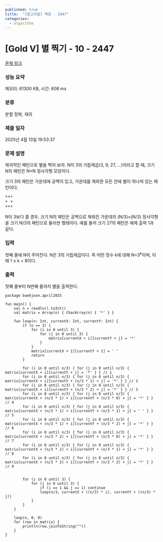 ```yaml
---
published: true
title:  "[알고리즘] 백준 - 2447"
categories:
  - algorithm
---
```


# [Gold V] 별 찍기 - 10 - 2447

[문제 링크](https://www.acmicpc.net/problem/2447)

### 성능 요약

메모리: 61300 KB, 시간: 608 ms

### 분류

분할 정복, 재귀

### 제출 일자

2025년 4월 13일 19:53:37

### 문제 설명

<p>재귀적인 패턴으로 별을 찍어 보자. N이 3의 거듭제곱(3, 9, 27, ...)이라고 할 때, 크기 N의 패턴은 N×N 정사각형 모양이다.</p>

<p>크기 3의 패턴은 가운데에 공백이 있고, 가운데를 제외한 모든 칸에 별이 하나씩 있는 패턴이다.</p>

<pre>***
* *
***</pre>

<p>N이 3보다 클 경우, 크기 N의 패턴은 공백으로 채워진 가운데의 (N/3)×(N/3) 정사각형을 크기 N/3의 패턴으로 둘러싼 형태이다. 예를 들어 크기 27의 패턴은 예제 출력 1과 같다.</p>

### 입력

 <p>첫째 줄에 N이 주어진다. N은 3의 거듭제곱이다. 즉 어떤 정수 k에 대해 N=3<sup>k</sup>이며, 이때 1 ≤ k < 8이다.</p>

### 출력

 <p>첫째 줄부터 N번째 줄까지 별을 출력한다.</p>

~~~
package baekjoon.april2025

fun main() {
    val n = readln().toInt()
    val matrix = Array(n) { CharArray(n) { '*' } }

    fun loop(n: Int, currentX: Int, currentY: Int) {
        if (n == 3) {
            for (i in 0 until 3) {
                for (j in 0 until 3) {
                    matrix[currentX + i][currentY + j] = '*'
                }
            }
            matrix[currentX + 1][currentY + 1] = ' '
            return
        }

        for (i in 0 until n/3) { for (j in 0 until n/3) { matrix[currentX + i][currentY + j] = '*' } } // 1
        for (i in 0 until n/3) { for (j in 0 until n/3) { matrix[currentX + i][currentY + (n/3 * 1) + j] = '*' } } // 2
        for (i in 0 until n/3) { for (j in 0 until n/3) { matrix[currentX + i][currentY + (n/3 * 2) + j] = '*' } } // 3
        for (i in 0 until n/3) { for (j in 0 until n/3) { matrix[currentX + (n/3 * 1) + i][currentY + (n/3 * 0) + j] = '*' } } // 4
        for (i in 0 until n/3) { for (j in 0 until n/3) { matrix[currentX + (n/3 * 1) + i][currentY + (n/3 * 1) + j] = ' ' } } // 5
        for (i in 0 until n/3) { for (j in 0 until n/3) { matrix[currentX + (n/3 * 1) + i][currentY + (n/3 * 2) + j] = '*' } } // 6
        for (i in 0 until n/3) { for (j in 0 until n/3) { matrix[currentX + (n/3 * 2) + i][currentY + (n/3 * 0) + j] = '*' } } // 7
        for (i in 0 until n/3) { for (j in 0 until n/3) { matrix[currentX + (n/3 * 2) + i][currentY + (n/3 * 1) + j] = '*' } } // 8
        for (i in 0 until n/3) { for (j in 0 until n/3) { matrix[currentX + (n/3 * 2) + i][currentY + (n/3 * 2) + j] = '*' } } // 9


        for (i in 0 until 3) {
            for (j in 0 until 3) {
                if (i == 1 && j == 1) continue
                loop(n/3, currentX + ((n/3) * i), currentY + ((n/3) * j))
            }
        }
    }

    loop(n, 0, 0)
    for (row in matrix) {
        println(row.joinToString(""))
    }
}
~~~